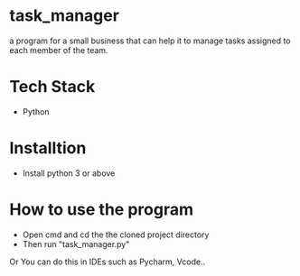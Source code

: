 # task_manager
a program for a small business that can
help it to manage tasks assigned to each member of the team.

# Tech Stack
- Python

# Installtion 
- Install python 3 or above

# How to use the program
- Open cmd and cd the the cloned project directory
- Then run "task_manager.py"

Or You can do this in IDEs such as Pycharm, Vcode..
